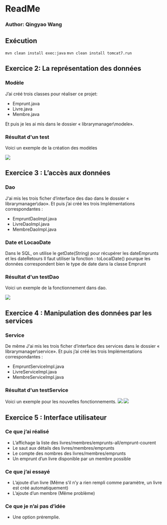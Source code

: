 

# ReadMe

### Author: Qingyao Wang
## Exécution

```mvn clean install exec:java```
```mvn clean install tomcat7.run```


## Exercice 2:  La représentation des données


### Modèle

J’ai créé trois classes pour réaliser ce projet:
- Emprunt.java
- Livre.java
- Membre.java

Et puis je les ai mis dans le dossier  « librarymanager\modele».



### Résultat d'un test

Voici un exemple de la création des modèles

![](https://ftp.bmp.ovh/imgs/2021/04/dde28cf14cacb420.png)

## Exercice 3 :  L’accès aux données
### Dao
J‘ai mis les trois ficher d’interface des dao dans le dossier « librarymanager\dao».
Et puis j’ai créé les trois Implémentations correspondantes :
- EmpruntDaoImpl.java
- LivreDaoImpl.java
- MembreDaoImpl.java

### Date et LocaoDate 

Dans le SQL, on utilise le getDate(String) pour récupérer les dateEmprunts et les dateRetours
Il faut utiliser la fonction : toLocalDate() pourque les données correspondent bien le type de date dans la classe Emprunt

### Résultat d'un testDao

Voici un exemple de la fonctionnement dans dao.

![](https://ftp.bmp.ovh/imgs/2021/04/fe6cc219b0b37409.png)


  
## Exercice 4 :  Manipulation des données par les services

### Service
De même J‘ai mis les trois ficher d’interface des services dans le dossier « librarymanager\service».
Et puis j’ai créé les trois Implémentations correspondantes :
- EmpruntServiceImpl.java
- LivreServiceImpl.java
- MembreServiceImpl.java

### Résultat d'un testService

Voici un exemple pour les nouvelles fonctionnements.
![](https://ftp.bmp.ovh/imgs/2021/04/a998f58f2767716f.png)
![](https://ftp.bmp.ovh/imgs/2021/04/1cc320ceac5c6d48.png)

## Exercice 5 : Interface utilisateur

### Ce que j’ai réalisé
-	L’affichage la liste des livres/membres/emprunts-all/emprunt-courent
-	Le saut aux détails des livres/membres/emprunts
-	Le compte des nombres des livres/membres/emprunts
-	Un emprunt d’un livre disponible par un membre possible

### Ce que j’ai essayé

-	L’ajoute d’un livre (Même s’il n’y a rien rempli comme paramètre, un livre est créé automatiquement)
-	L’ajoute d’un membre (Même problème)
### Ce que je n’ai pas d’idée
-	Une option préremplie.



